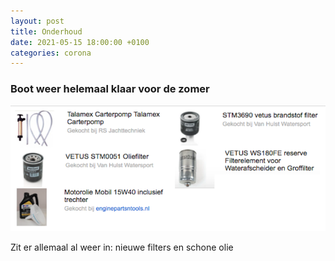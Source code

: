 ```yaml
---
layout: post
title: Onderhoud
date: 2021-05-15 18:00:00 +0100
categories: corona
---
```


### Boot weer helemaal klaar voor de zomer

![beurtboot](../assets/beurtboot.png)

Zit er allemaal al weer in: nieuwe filters en schone olie